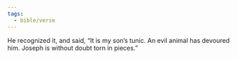 ```yaml
---
tags:
  - bible/verse
---
```

He recognized it, and said, “It is my son’s tunic. An evil animal has devoured him. Joseph is without doubt torn in pieces.”
